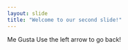 ```yaml
---
layout: slide 
title: "Welcome to our second slide!"
---
```

Me Gusta
Use the left arrow to go back!

